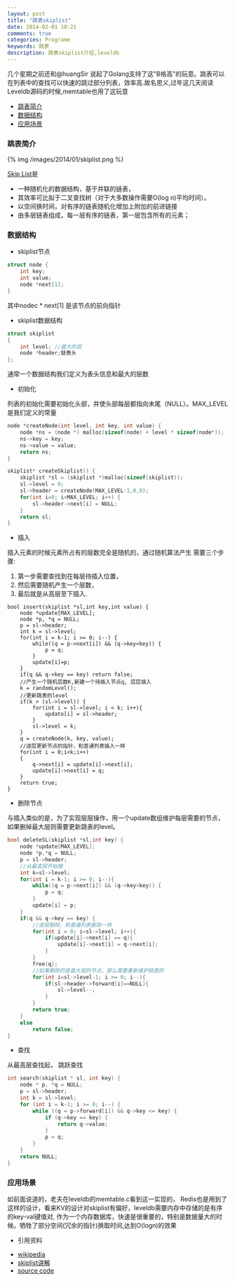 ```yaml
---
layout: post
title: "跳表skiplist"
date: 2014-02-01 10:21
comments: true
categories: Programe
keywords: 跳表 
description: 跳表skiplist介绍,leveldb
---
```


几个星期之前还和@huangSir 说起了Golang支持了这"B格高"的玩意。跳表可以在列表中的查找可以快速的跳过部分列表，效率高.故名思义,过年这几天阅读Leveldb源码的时候,memtable也用了这玩意

* [跳表简介](#第一节)
* [数据结构](#第二节)
* [应用场景](#第三节)

<h3 id="第一节">跳表简介</h3>

{% img /images/2014/01/skiplist.png %}

[Skip List](http://zh.wikipedia.org/wiki/%E8%B7%B3%E8%B7%83%E5%88%97%E8%A1%A8)是

* 一种随机化的数据结构，基于并联的链表，
* 其效率可比拟于二叉查找树（对于大多数操作需要O(log n)平均时间）。
* 以空间换时间，对有序的链表随机化增加上附加的前进链接
* 由多层链表组成，每一层有序的链表，第一层包含所有的元素；

<h3 id="第二节">数据结构</h3>

* skiplist节点
```c
struct node {
    int key;
    int value;   
    node *next[1];  
}
```
其中nodec * next[1] 是该节点的前向指针

* skiplist数据结构
```c
struct skiplist
{
    int level; //最大的层
    node *header;链表头
};
```
通常一个数据结构我们定义为表头信息和最大的层数


* 初始化

列表的初始化需要初始化头部，并使头部每层都指向末尾（NULL）。MAX_LEVEL是我们定义的常量

```c
node *createNode(int level, int key, int value) {
    node *ns = (node *) malloc(sizeof(node) + level * sizeof(node*));
    ns->key = key;
    ns->value = value;
    return ns;
}

skiplist* createSkiplist() {
    skiplist *sl = (skiplist *)malloc(sizeof(skiplist));
    sl->level = 0;
    sl->header = createNode(MAX_LEVEL-1,0,0);
    for(int i=0; i<MAX_LEVEL; i++) {
        sl->header->next[i] = NULL;
    }
    return sl;
}
```

* 插入

插入元素的时候元素所占有的层数完全是随机的，通过随机算法产生 需要三个步骤:
1. 第一步需要查找到在每层待插入位置，
2. 然后需要随机产生一个层数，
3. 最后就是从高层至下插入.

```
bool insert(skiplist *sl,int key,int value) {
    node *update[MAX_LEVEL];
    node *p, *q = NULL;
    p = sl->header;
    int k = sl->level;
    for(int i = k-1; i >= 0; i--) {
        while((q = p->next[i]) && (q->key<key)) {
            p = q;
        }
        update[i]=p;
    }
    if(q && q->key == key) return false;
    //产生一个随机层数K,新建一个待插入节点q, 层层插入
    k = randomLevel();
    //更新跳表的level
    if(k > (sl->level)) {
        for(int i = sl->level; i < k; i++){
            update[i] = sl->header;
        }
        sl->level = k;
    }
    q = createNode(k, key, value);
    //逐层更新节点的指针，和普通列表插入一样
    for(int i = 0;i<k;i++)
    {
        q->next[i] = update[i]->next[i];
        update[i]->next[i] = q;
    }
    return true;
}
```

* 删除节点

与插入类似的是，为了实现层层操作，用一个update数组维护每层需要的节点，如果删掉最大层则需要更新跳表的level。

```c
bool deleteSL(skiplist *sl,int key) {
    node *update[MAX_LEVEL];
    node *p,*q = NULL;
    p = sl->header;
    //从最高层开始搜
    int k=sl->level;
    for(int i = k-1; i >= 0; i--){
        while((q = p->next[i]) && (q->key<key)) {
            p = q;
        }
        update[i] = p;
    }
    if(q && q->key == key) {
        //逐层删除，和普通列表删除一样
        for(int i = 0; i<sl->level; i++){
            if(update[i]->next[i] == q){
                update[i]->next[i] = q->next[i];
            }
        }
        free(q);
        //如果删除的是最大层的节点，那么需要重新维护跳表的
        for(int i=sl->level-1; i >= 0; i--){
            if(sl->header->forward[i]==NULL){
                sl->level--;
            }
        }
        return true;
    }
    else
        return false;
}
```

* 查找

从最高层查找起， 跳跃查找

```c
int search(skiplist * sl, int key) {
    node * p, *q = NULL;
    p = sl->header;
    int k = sl->level;
    for (int i = k-1; i >= 0; i--) {
        while ((q = p->forward[i]) && q->key <= key) {
            if (q->key == key) {
                return q->value;
            }
            p = q;
        }
    }
    return NULL;
}
```

<h3 id="第三节">应用场景</h3>
如前面说道的，老夫在leveldb的memtable.c看到这一实现的， Redis也是用到了这样的设计，看来KV的设计对skiplist有偏好，leveldb需要内存中存储的是有序的key-val键值对, 作为一个内存数据库，快速是很重要的，特别是数据量大的时候。牺牲了部分空间(冗余的指针)换取时间,达到O(logn)的效果

* 引用资料
- [wikipedia](http://zh.wikipedia.org/wiki/%E8%B7%B3%E8%B7%83%E5%88%97%E8%A1%A8) 
- [skiplist讲解](http://dsqiu.iteye.com/blog/1705530)
- [source code](https://github.com/zheng-ji/ToyCollection/skiplist)


